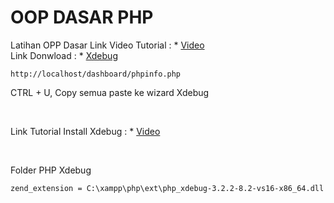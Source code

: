 # OOP DASAR PHP
 Latihan OPP Dasar
 Link Video Tutorial : * [Video](https://www.youtube.com/playlist?list=PLFIM0718LjIWvxxll-6wLXrC_16h_Bl_p)
 <br>
 Link Donwload : * [Xdebug](https://xdebug.org/wizard)
 ```
 http://localhost/dashboard/phpinfo.php
```

 CTRL + U, Copy semua paste ke wizard Xdebug
 
 <br>
 
 Link Tutorial Install Xdebug : * [Video](https://www.youtube.com/watch?v=8NErnWLWB5o)
 
 <br>
 
 Folder PHP Xdebug
```
zend_extension = C:\xampp\php\ext\php_xdebug-3.2.2-8.2-vs16-x86_64.dll
```

 
